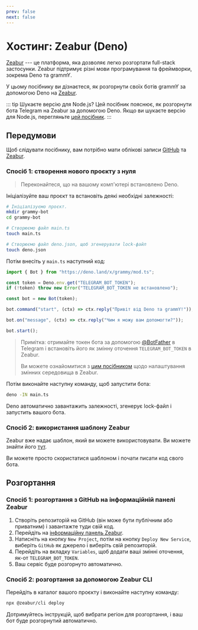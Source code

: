 ```yaml
---
prev: false
next: false
---
```


# Хостинг: Zeabur (Deno)

[Zeabur](https://zeabur.com) --- це платформа, яка дозволяє легко розгортати full-stack застосунки.
Zeabur підтримує різні мови програмування та фреймворки, зокрема Deno та grammY.

У цьому посібнику ви дізнаєтеся, як розгорнути своїх ботів grammY за допомогою Deno на [Zeabur](https://zeabur.com).

::: tip Шукаєте версію для Node.js?
Цей посібник пояснює, як розгорнути бота Telegram на Zeabur за допомогою Deno.
Якщо ви шукаєте версію для Node.js, перегляньте [цей посібник](./zeabur-nodejs).
:::

## Передумови

Щоб слідувати посібнику, вам потрібно мати облікові записи [GitHub](https://github.com) та [Zeabur](https://zeabur.com).

### Спосіб 1: створення нового проєкту з нуля

> Переконайтеся, що на вашому комп'ютері встановлено Deno.

Ініціалізуйте ваш проєкт та встановіть деякі необхідні залежності:

```sh
# Ініціалізуємо проєкт.
mkdir grammy-bot
cd grammy-bot

# Створюємо файл main.ts
touch main.ts

# Створюємо файл deno.json, щоб згенерувати lock-файл
touch deno.json
```

Потім внесіть у `main.ts` наступний код:

```ts
import { Bot } from "https://deno.land/x/grammy/mod.ts";

const token = Deno.env.get("TELEGRAM_BOT_TOKEN");
if (!token) throw new Error("TELEGRAM_BOT_TOKEN не встановлено");

const bot = new Bot(token);

bot.command("start", (ctx) => ctx.reply("Привіт від Deno та grammY!"));

bot.on("message", (ctx) => ctx.reply("Чим я можу вам допомогти?"));

bot.start();
```

> Примітка: отримайте токен бота за допомогою [@BotFather](https://t.me/BotFather) в Telegram і встановіть його як змінну оточення `TELEGRAM_BOT_TOKEN` в Zeabur.
>
> Ви можете ознайомитися з [цим посібником](https://zeabur.com/docs/deploy/variables) щодо налаштування змінних середовища в Zeabur.

Потім виконайте наступну команду, щоб запустити бота:

```sh
deno -IN main.ts
```

Deno автоматично завантажить залежності, згенерує lock-файл і запустить вашого бота.

### Спосіб 2: використання шаблону Zeabur

Zeabur вже надає шаблон, який ви можете використовувати.
Ви можете знайти його [тут](https://github.com/zeabur/deno-telegram-bot-starter).

Ви можете просто скористатися шаблоном і почати писати код свого бота.

## Розгортання

### Спосіб 1: розгортання з GitHub на інформаційній панелі Zeabur

1. Створіть репозиторій на GitHub (він може бути публічним або приватним) і завантажте туди свій код.
2. Перейдіть на [інформаційну панель Zeabur](https://dash.zeabur.com).
3. Натисніть на кнопку `New Project`, потім на кнопку `Deploy New Service`, виберіть `GitHub` як джерело і виберіть свій репозиторій.
4. Перейдіть на вкладку `Variables`, щоб додати ваші змінні оточення, як-от `TELEGRAM_BOT_TOKEN`.
5. Ваш сервіс буде розгорнуто автоматично.

### Спосіб 2: розгортання за допомогою Zeabur CLI

Перейдіть в каталог вашого проєкту і виконайте наступну команду:

```sh
npx @zeabur/cli deploy
```

Дотримуйтесь інструкцій, щоб вибрати регіон для розгортання, і ваш бот буде розгорнутий автоматично.
